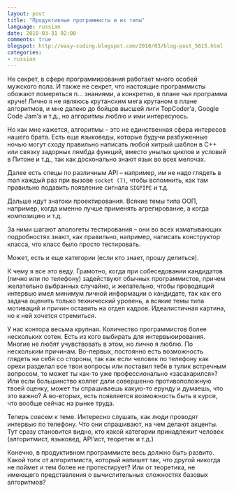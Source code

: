 ```yaml
---
layout: post
title: "Продуктивные программисты и их типы"
language: russian
date: 2010-03-31 02:00
comments: true
blogspot: http://easy-coding.blogspot.com/2010/03/blog-post_5615.html
categories:
- russian
---
```

Не секрет, в сфере программирования работает много особей мужского пола. И также не секрет, что настоящие программисты обожают померяться п… знаниями, а конкретно, в плане чья программа круче! Лично я не являюсь крутанским мега крутаном в плане алгоритмов, и мне далеко до бойцов высшей лиги TopCoder’а, Google Code Jam’а и т.д., но алгоритмы люблю и ими интересуюсь. 

Но как мне кажется, алгоритмы – это не единственная сфера интересов нашего брата. Есть еще языковеды, которые будучи разбуженные ночью могут сходу правильно написать любой хитрый шаблон в С++ или связку задорных лямбда функций, вместо унылых циклов и условий в Питоне и т.д., так как досконально знают язык во всех мелочах.

Далее есть спецы по различным API – например, им не надо глядеть в man каждый раз при вызове `socket (7)`, чтобы вспомнить, как там правильно подавить появление сигнала `SIGPIPE` и т.д.

Дальше идут знатоки проектирования. Всякие темы типа ООП, например, когда именно лучше применять агрегирование, а когда композицию и т.д.

За ними шагают апологеты тестирования – они во всех изматывающих подробностях знают, как правильно, например, написать конструктор класса, что класс было просто тестировать.

Может, есть и еще категории (если кто знает, прошу делиться).

К чему я все это веду. Грамотно, когда при собеседовании кандидатов (лично или по телефону) задействуют обычных программистов, причем желательно выбранных случайно, и желательно, чтобы проводящий интервью имел минимум личной информации о кандидате, так как его задача оценить только технический уровень, а всякие темы типа мотиваций и причин оставить на отдел кадров. Идеалистичная картина, но к ней хочется стремиться.

У нас контора весьма крупная. Количество программистов более нескольких сотен. Есть из кого выбирать для интервьюирования. Многие не любят учувствовать в этом, но лично я люблю. По нескольким причинам. Во-первых, постоянно есть возможность глядеть на себя со стороны, так как если человек по телефону как орехи разделал все твои вопросы или поставил тебя в тупик встречным вопросом, то может ты как-то уже профессионально «засахарился»? Или если большинство коллег дали совершенно противоположную твоей оценку, может ты спрашиваешь какую-то ерунду и думаешь, что это важно? А во-вторых, есть появляется возможность быть в курсе, что вообще сейчас на рынке труда.

Теперь совсем к теме. Интересно слушать, как люди проводят интервью по телефону. Что они спрашивают, на чем делают акценты. Тут сразу становится видно, кто какой категории принадлежит человек (алгоритмист, языковед, API’ист, теоретик и т.д.)

Конечно, в продуктивном программисте весь должно быть развито. Какой толк от алгоритмиста, который напишет так, что другой никогда не поймет и тем более не протестирует? Или от теоретика, не имеющего представления о вычислительных сложностях базовых алгоритмов?
